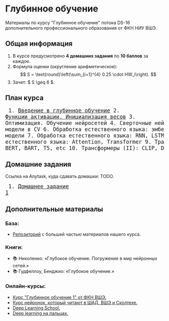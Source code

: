 # Глубинное обучение 

Материалы по курсу "Глубинное обучение" потока DS-16 дополнительного профессионального образования от ФКН НИУ ВШЭ.

## Общая информация
1. В курсе предусмотрено **4 домашних задания** по **10 баллов** за каждое.
2. Формула оценки (округление арифметическое):
    $$
        S = \text{round}\left(\sum_{i=1}^{4} 0.25 \cdot HW_i\right).
    $$
3. Зачет: $ S \geq 6 $.

## План курса
<big><pre>
    1.  [Введение в глубинное обучение](./week01)
    2.  [Функции активации. Инициализация весов](./week02)
    3.  Оптимизация. Обучение нейросетей
    4.  Сверточные нейросети
    5.  Генеративные модели в CV
    6.  Обработка естественного языка: эмбеддинги и языковые модели
    7.  Обработка естественного языка: RNN, LSTM, Seq2seq
    8.  Обработка естественного языка: Attention, Transformer
    9.  Трансформеры (I): GPT-n, BERT, BART, T5, etc
    10. Трансформеры (II): CLIP, DALL-E, DDPM, etc
</pre></big>

## Домашние задания

Ссылка на Anytask, куда сдавать домашки: TODO.

<big><pre>
    1.  [Домашнее задание 1](./hometasks/hometask_1.ipynb)
</pre></big>

## Дополнительные материалы

### База:

- [Репозиторий](https://github.com/hdrbv/deep_learning_hse/tree/main/2024-spring) c большей частью материалов нашего курса.

### Книги:

- 📚 Николенко: «Глубокое обучение. Погружение в мир нейронных сетей.»
- 📚 Гудфеллоу, Бенджио: «Глубокое обучение.»

### Онлайн-курсы:

- [Курс "Глубинное обучение 1" от ФКН ВШЭ.](https://www.youtube.com/playlist?list=PLEwK9wdS5g0q1A2aQI83jeaRPwhBZhprY)
- [Курс нейронок, который читают в ШАД, ВШЭ и Сколтехе.](https://github.com/yandexdataschool/Practical_DL/tree/master)
- [Deep Learning School.](https://www.youtube.com/watch?v=At8_Sc7AQsg&list=PL0Ks75aof3Th84kETSlJq_ja-xqLtWov1)
- [Deep learning на пальцах.](https://dlcourse.ai)
